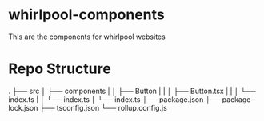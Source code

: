 # whirlpool-components

This are the components for whirlpool websites

# Repo Structure

.
├── src
│ ├── components
| │ ├── Button
| | │ ├── Button.tsx
| | │ └── index.ts
| │ └── index.ts
│ └── index.ts
├── package.json
├── package-lock.json
├── tsconfig.json
└── rollup.config.js
